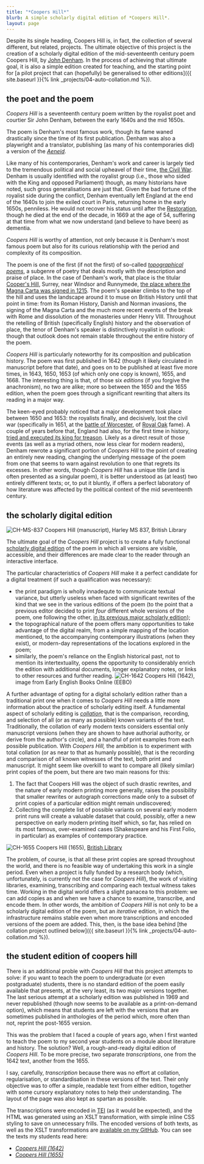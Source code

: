 ```yaml
---
title: "*Coopers Hill*"
blurb: A simple scholarly digital edition of *Coopers Hill*.
layout: page
---
```

Despite its single heading, Coopers Hill is, in fact, the collection of several different, but related, projects. The ultimate objective of this project is the creation of a scholarly digital edition of the mid-seventeenth century poem Coopers Hill, by [John Denham](https://en.wikipedia.org/wiki/John_Denham_(poet)). In the process of achieving that ultimate goal, it is also a simple edition created for teaching, and the starting point for [a pilot project that can (hopefully) be generalised to other editions]({{ site.baseurl }}{% link _projects/04-auto-collation.md %}).

## the poet and the poem

*Coopers Hill* is a seventeenth century poem written by the royalist poet and courtier Sir John Denham, between the early 1640s and the mid 1650s.

The poem is Denham's most famous work, though its fame waned drastically since the time of its first publication. Denham was also a playwright and a translator, publishing (as many of his contemporaries did) a version of the *[Aeneid](https://en.wikipedia.org/wiki/Aeneid)*.

Like many of his contemporaries, Denham's work and career is largely tied to the tremendous political and social upheavel of their time, [the Civil War](https://en.wikipedia.org/wiki/English_Civil_War). Denham is usually identified with the royalist group (i.e., those who sided with the King and opposed Parliament) though, as many historians have noted, such gross generalisations are just that. Given the bad fortune of the royalist side during the conflict, Denham eventually left England at the end of the 1640s to join the exiled court in Paris, returning home in the early 1650s, penniless. He would not recover his status until after the [Restoration](https://en.wikipedia.org/wiki/Stuart_Restoration), though he died at the end of the decade, in 1669 at the age of 54, suffering at that time from what we now understand (and believe to have been) as dementia.

*Coopers Hill* is worthy of attention, not only because it is Denham's most famous poem but also for its curious relationship with the period and complexity of its composition.

The poem is one of the first (if not the first) of so-called *[topographical poems](https://en.wikipedia.org/wiki/Topographical_poetry)*, a subgenre of poetry that deals mostly with the description and praise of place. In the case of Denham's work, that place is the titular [Cooper's Hill](https://goo.gl/maps/T5rckXFc4WiFkGdSA), Surrey, near Windsor and Runnymede, [the place where the Magna Carta was signed in 1215](https://en.wikipedia.org/wiki/Magna_Carta). The poem's speaker climbs to the top of the hill and uses the landscape around it to muse on British History until that point in time: from its Roman History, Danish and Norman invasions, the signing of the Magna Carta and the much more recent events of the break with Rome and dissolution of the monasteries under Henry VIII. Throughout the retelling of British (specifically English) history and the observation of place, the tenor of Denham's speaker is distinctively royalist in outlook: though that outlook does not remain stable throughout the entire history of the poem.

*Coopers Hill* is particularly noteworthy for its composition and publication history. The poem was first published in 1642 (though it likely circulated in manuscript before that date), and goes on to be published at least five more times, in 1643, 1650, 1653 (of which only one copy is known), 1655, and 1668. The interesting thing is that, of those six *editions* (if you forgive the anachronism), no two are alike; more so between the 1650 and the 1655 edition, when the poem goes through a significant rewriting that alters its reading in a major way.

The keen-eyed probably noticed that a major development took place between 1650 and 1653: the royalists finally, and decisively, lost the civil war (specifically in 1651, at the [battle of Worcester](https://en.wikipedia.org/wiki/Battle_of_Worcester), of [Royal Oak](https://en.wikipedia.org/wiki/Royal_Oak) fame). A couple of years before that, England had also, for the first time in history, [tried and executed its king for treason](https://en.wikipedia.org/wiki/Execution_of_Charles_I). Likely as a direct result of those events (as well as a myriad others, now less clear for modern readers), Denham rewrote a significant portion of *Coopers Hill* to the point of creating an entirely new reading, changing the underlying message of the poem from one that seems to warn against revolution to one that regrets its excesses. In other words, though *Coopers Hill* has a unique title (and is often presented as a singular poem), it is better understood as (at least) two entirely different texts; or, to put it bluntly, if offers a perfect laboratory of how literature was affected by the political context of the mid seventeenth century.

## the scholarly digital edition
![CH-MS-837]({{site.baseurl}}assets/img/CH_Harley_MS_837.jpg)
<span class="image-legend">
    Coopers Hill (manuscript), Harley MS 837, British Library
</span>

The ultimate goal of the *Coopers Hill* project is to create a fully functional [scholarly digital edition](https://www.openbookpublishers.com/htmlreader/978-1-78374-238-7/ch2.xhtml) of the poem in which all versions are visible, accessible, and their differences are made clear to the reader through an interactive interface.

The particular characteristics of *Coopers Hill* make it a perfect candidate for a digital treatment (if such a qualification was necessary):

* the print paradigm is wholly innadequte to communicate textual variance, but utterly useless when faced with significant rewrites of the kind that we see in the various editions of the poem (to the point that a previous editor decided to print *four* different whole versions of the poem, one following the other, [in its previous major scholarly edition](https://www.amazon.co.uk/Expansd-Hieroglyphics-Study-Denhams-Coopers/dp/0520014960));
* the topographical nature of the poem offers many opportunities to take advantage of the digital realm, from a simple mapping of the location mentioned, to the accompanying contemporary illustrations (when they exist), or modern-day representations of the locations explored in the poem;
* similarly, the poem's reliance on the English historical past, not to mention its intertextuality, opens the opportunity to considerably enrich the edition with additional documents, longer explanatory notes, or links to other resources and further reading.
![CH-1642]({{site.baseurl}}assets/img/CH_1642.jpg)
<span class="image-legend">Coopers Hill (1642), image from Early English Books Online (EEBO)</span>

A further advantage of opting for a digital scholarly edition rather than a traditional print one when it comes to *Coopers Hill* needs a little more information about the practice of scholarly editing itself. A fundamental aspect of scholarly editing is *[collation](https://www.oxfordreference.com/view/10.1093/oi/authority.20110803095623868)*, that is the comparison, recording, and selection of all (or as many as possible) known variants of the text. Traditionally, the collation of early modern texts considers essential only manuscript versions (when they are shown to have authorial authority, or derive from the author's circle), and a handful of print examples from each possible publication. With *Coopers Hill,* the ambition is to experiment with total collation (or as near to that as humanly possible), that is the recording and comparison of *all* known witnesses of the text, both print and manuscript. It might seem like overkill to want to compare all (likely similar) print copies of the poem, but there are two main reasons for this:

1. The fact that Coopers Hill was the object of such drastic rewrites, and the nature of early modern printing more generally, raises the possibility that smaller rewrites or autograph corrections made only to a subset of print copies of a particular edition might remain undiscovered;
1. Collecting the complete list of possible variants on several early modern print runs will create a valuable dataset that could, possibly, offer a new perspective on early modern printing itself which, so far, has relied on its most famous, over-examined cases (Shakespeare and his First Folio, in particular) as examples of contemporary practice.

![CH-1655]({{site.baseurl}}assets/img/CH_1655.jpg)
<span class="image-legend">Coopers Hill (1655), [British Library](https://www.bl.uk/)</span>

The problem, of course, is that all these print copies are spread throughout the world, and there is no feasible way of undertaking this work in a single period. Even when a project is fully funded by a research body (which, unfortunately, is currently not the case for *Coopers Hill*), the work of visiting libraries, examining, transcribing and comparing each textual witness takes time. Working in the digital world offers a slight panacea to this problem: we can add copies as and when we have a chance to examine, transcribe, and encode them. In other words, the ambition of *Coopers Hill* is not only to be a scholarly digital edition of the poem, but an *iterative* edition, in which the infrastructure remains stable even when more transcriptions and encoded versions of the poem are added. This, then, is the base idea behind [the collation project outlined below]({{ site.baseurl }}{% link _projects/04-auto-collation.md %}).

## the student edition of coopers hill

There is an additional proble with *Coopers Hill* that this project attempts to solve: if you want to teach the poem to undergraduate (or even postgraduate) students, there is no standard edition of the poem easily available that presents, at the very least, its two major versions together. The last serious attempt at a scholarly edition was published in 1969 and never republished (though now seems to be available as a print-on-demand option), which means that students are left with the versions that are sometimes published in anthologies of the period which, more often than not, reprint the post-1655 version.

This was the problem that I faced a couple of years ago, when I first wanted to teach the poem to my second year students on a module about literature and history. The solution? Well, a rough-and-ready digital edition of *Coopers Hill*. To be more precise, two separate *transcriptions*, one from the 1642 text, another from the 1655.

I say, carefully, *transcription* because there was no effort at collation, regularisation, or standardisation in these versions of the text. Their only objective was to offer a simple, readable text from either edition, together with some cursory explanatory notes to help their understanding. The layout of the page was also kept as spartan as possible.

The transcriptions were encoded in [TEI](https://tei-c.org/) (as it would be expected), and the HTML was generated using an XSLT transformation, with simple inline CSS styling to save on unnecessary frills. The encoded versions of both texts, as well as the XSLT transformations are [available on my GitHub](https://github.com/tiagosousagarcia/Denham-Coopers-Hill-SDE/tree/SEL2218_Edition). You can see the texts my students read here:

* *[Coopers Hill (1642)](https://tiagosousagarcia.co.uk/projects/coopershill/Coopers_hill_1642.html)*
* *[Coopers Hill (1655)](https://tiagosousagarcia.co.uk/projects/coopershill/Coopers_hill_1655.html)*